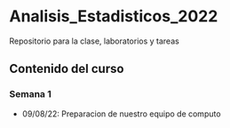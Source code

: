 # Analisis_Estadisticos_2022

Repositorio para la clase, laboratorios y tareas

## Contenido del curso

### Semana 1
 + 09/08/22: Preparacion de nuestro equipo de computo
